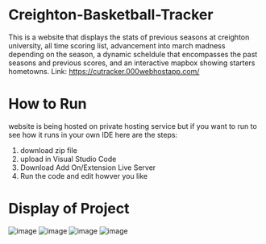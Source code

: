 # Creighton-Basketball-Tracker
This is a website that displays the stats of previous seasons at creighton university, all time scoring list, advancement into march madness depending on the season, a dynamic scheldule that encompasses the past seasons and previous scores, and an interactive mapbox showing starters hometowns.
Link: https://cutracker.000webhostapp.com/

# How to Run
website is being hosted on private hosting service but if you want to run to see how it runs in your own IDE here are the steps:
1) download zip file
2) upload in Visual Studio Code
3) Download Add On/Extension Live Server
4) Run the code and edit howver you like

# Display of Project
![image](https://github.com/Jborch1/Creighton-Basketball-Tracker/assets/122740699/321e8874-93b6-4891-bc24-472101378c8a)
![image](https://github.com/Jborch1/Creighton-Basketball-Tracker/assets/122740699/e06df717-be81-426e-8229-4813cc4ddf78)
![image](https://github.com/Jborch1/Creighton-Basketball-Tracker/assets/122740699/faaa4817-5afc-4d18-9c38-4729c0f25609)
![image](https://github.com/Jborch1/Creighton-Basketball-Tracker/assets/122740699/3b220656-521f-4f9f-b9e2-4359bdc28202)





